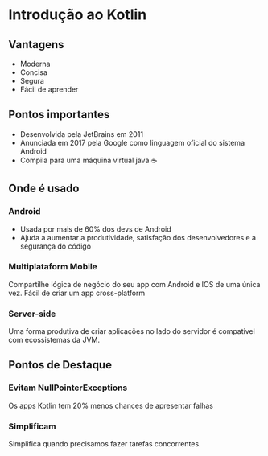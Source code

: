 # Introdução ao Kotlin
## Vantagens
- Moderna
- Concisa
- Segura
- Fácil de aprender
## Pontos importantes
- Desenvolvida pela JetBrains em 2011
- Anunciada em 2017 pela Google como linguagem oficial do sistema Android
- Compila para uma máquina virtual java ☕
## Onde é usado
### Android
- Usada por mais de 60% dos devs de Android
- Ajuda a aumentar a produtividade, satisfação dos desenvolvedores e a segurança do código
### Multiplataform Mobile 
Compartilhe lógica de negócio do seu app com Android e IOS de uma única vez. Fácil de criar um app cross-platform
### Server-side
Uma forma produtiva de criar aplicações no lado do servidor é compativel com ecossistemas da JVM.

## Pontos de Destaque
### Evitam NullPointerExceptions
Os apps Kotlin tem 20% menos chances de apresentar falhas
### Simplificam 
Simplifica quando precisamos fazer tarefas concorrentes.
